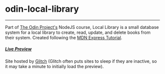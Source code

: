 # odin-local-library
---
Part of [The Odin Project's](https://www.theodinproject.com/) NodeJS course, Local Library is a small database system for a local library to create, read, update, and delete books from their system. Created following the [MDN Express Tutorial](https://developer.mozilla.org/en-US/docs/Learn/Server-side/Express_Nodejs/Tutorial_local_library_website).

##### [Live Preview](https://descriptive-zany-strand.glitch.me)
Site hosted by [Glitch](https://glitch.com/) (Glitch often puts sites to sleep if they are inactive, so it may take a minute to initially load the preview).